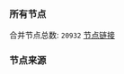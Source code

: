 ### 所有节点
合并节点总数: `20932`
[节点链接](https://raw.githubusercontent.com/rzhy1/11/master/sub/sub_merge_base64.txt)

### 节点来源

